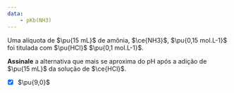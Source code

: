 ```yaml
---
data:
    - pKb(NH3)
---
```


Uma alíquota de $\pu{15 mL}$ de amônia, $\ce{NH3}$, $\pu{0,15 mol.L-1}$ foi titulada com $\pu{HCl}$ $\pu{0,1 mol.L-1}$.

**Assinale** a alternativa que mais se aproxima do pH após a adição de $\pu{15 mL}$ da solução de $\ce{HCl}$.

- [x] $\pu{9,0}$

